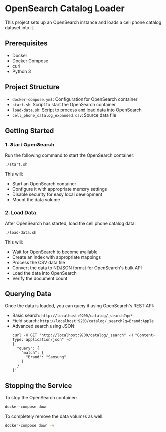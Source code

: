 # OpenSearch Catalog Loader

This project sets up an OpenSearch instance and loads a cell phone catalog dataset into it.

## Prerequisites

- Docker
- Docker Compose
- curl
- Python 3

## Project Structure

- `docker-compose.yml`: Configuration for OpenSearch container
- `start.sh`: Script to start the OpenSearch container
- `load-data.sh`: Script to process and load data into OpenSearch
- `cell_phone_catalog_expanded.csv`: Source data file

## Getting Started

### 1. Start OpenSearch

Run the following command to start the OpenSearch container:

```bash
./start.sh
```

This will:
- Start an OpenSearch container
- Configure it with appropriate memory settings
- Disable security for easy local development
- Mount the data volume

### 2. Load Data

After OpenSearch has started, load the cell phone catalog data:

```bash
./load-data.sh
```

This will:
- Wait for OpenSearch to become available
- Create an index with appropriate mappings
- Process the CSV data file
- Convert the data to NDJSON format for OpenSearch's bulk API
- Load the data into OpenSearch
- Verify the document count

## Querying Data

Once the data is loaded, you can query it using OpenSearch's REST API:

- Basic search: `http://localhost:9200/catalog/_search?q=*`
- Field search: `http://localhost:9200/catalog/_search?q=Brand:Apple`
- Advanced search using JSON:
  ```
  curl -X GET "http://localhost:9200/catalog/_search" -H "Content-Type: application/json" -d'
  {
    "query": {
      "match": {
        "Brand": "Samsung"
      }
    }
  }'
  ```

## Stopping the Service

To stop the OpenSearch container:

```bash
docker-compose down
```

To completely remove the data volumes as well:

```bash
docker-compose down -v
```
